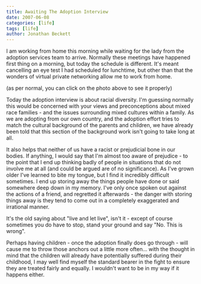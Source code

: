 ```yaml
---
title: Awaiting The Adoption Interview
date: 2007-06-08
categories: [life]
tags: [life]
author: Jonathan Beckett
---
```


I am working from home this morning while waiting for the lady from the adoption services team to arrive. Normally these meetings have happened first thing on a morning, but today the schedule is different. It's meant cancelling an eye test I had scheduled for lunchtime, but other than that the wonders of virtual private networking allow me to work from home.

(as per normal, you can click on the photo above to see it properly)

Today the adoption interview is about racial diversity. I'm guessing normally this would be concerned with your views and preconceptions about mixed race families - and the issues surrounding mixed cultures within a family. As we are adopting from our own country, and the adoption effort tries to match the cultural background of the parents and children, we have already been told that this section of the background work isn't going to take long at all.

It also helps that neither of us have a racist or prejudicial bone in our bodies. If anything, I would say that I'm almost too aware of prejudice - to the point that I end up thinking badly of people in situations that do not involve me at all (and could be argued are of no significance). As I've grown older I've learned to bite my tongue, but I find it incredibly difficult sometimes. I end up storing away the things people have done or said somewhere deep down in my memory. I've only once spoken out against the actions of a friend, and regretted it afterwards - the danger with storing things away is they tend to come out in a completely exaggerated and irrational manner.

It's the old saying about "live and let live", isn't it - except of course sometimes you do have to stop, stand your ground and say "No. This is wrong".

Perhaps having children - once the adoption finally does go through - will cause me to throw those anchors out a little more often... with the thought in mind that the children will already have potentially suffered during their childhood, I may well find myself the standard bearer in the fight to ensure they are treated fairly and equally. I wouldn't want to be in my way if it happens either.
